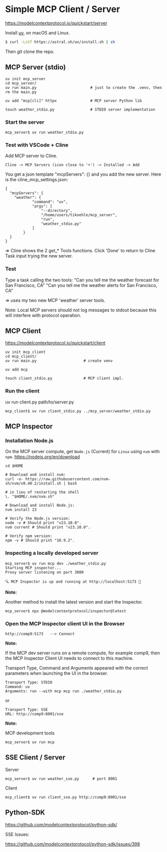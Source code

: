 # Simple MCP Client / Server 
https://modelcontextprotocol.io/quickstart/server


Install [uv](https://docs.astral.sh/uv/getting-started/installation/), on macOS and Linux.

```sh
$ curl -LsSf https://astral.sh/uv/install.sh | sh
```

Then git clone the repo.


## MCP Server (stdio)

```
uv init mcp_server
cd mcp_server/
uv run main.py                        # just to create the .venv, then rm the main.py

uv add "mcp[cli]" httpx               # MCP server Python lib

touch weather_stdio.py                # STDIO server implementation
```


### Start the server
```
mcp_server$ uv run weather_stdio.py
```


### Test with VSCode + Cline
Add MCP server to Cline.

```
Cline -> MCP Servers (icon close to '+') -> Installed -> Add
```
You get a json template "mcpServers": {} and you add the new server. 
Here is the cline_mcp_settings.json:

```
{
  "mcpServers": {
    "weather": {
            "command": "uv",
            "args": [
                "--directory",
                "/home/users/tikoehle/mcp_server",
                "run",
                "weather_stdio.py"
            ]
        }
  }
}
```

=> Cline shows the 2 get_* Tools functions. Click 'Done' to return to Cline Task input trying the new server.



### Test
Type a task calling the two tools: 
"Can you tell me the weather forecast for San Francisco, CA"
"Can you tell me the weather alerts for San Francisco, CA"

=> uses my two new MCP 'weather' server tools.


Note:
Local MCP servers should not log messages to stdout because this will interfere with protocol operation.


## MCP Client
https://modelcontextprotocol.io/quickstart/client

```
uv init mcp_client
cd mcp_client/
uv run main.py                     # create venv

uv add mcp

touch client_stdio.py              # MCP client impl.
```


### Run the client
uv run client.py path/to/server.py

```
mcp_client$ uv run client_stdio.py ../mcp_server/weather_stdio.py
```


## MCP Inspector

### Installation Node.js
On the MCP server compute, get ```Node.js``` (Current) for ```Linux``` using ```nvm``` with ```npm```. https://nodejs.org/en/download

```
cd $HOME

# Download and install nvm:
curl -o- https://raw.githubusercontent.com/nvm-sh/nvm/v0.40.2/install.sh | bash

# in lieu of restarting the shell
\. "$HOME/.nvm/nvm.sh"

# Download and install Node.js:
nvm install 23

# Verify the Node.js version:
node -v # Should print "v23.10.0".
nvm current # Should print "v23.10.0".

# Verify npm version:
npm -v # Should print "10.9.2".
```

### Inspecting a locally developed server

```
mcp_server$ uv run mcp dev ./weather_stdio.py
Starting MCP inspector...
Proxy server listening on port 3000

🔍 MCP Inspector is up and running at http://localhost:5173 🚀
```

**Note:**

Another method to install the latest version and start the Inspector.
```
mcp_server$ npx @modelcontextprotocol/inspector@latest
```

### Open the MCP Inspector client UI in the Browser

```
http://comp9:5173   --> Connect
```
**Note:**

If the MCP dev server runs on a remote compute, for example comp9, then the MCP Inspector Client UI needs to connect to this machine.

Transport Type, Command and Arguments appeared with the correct parameters when launching the UI in the browser.

```
Transport Type: STDIO
Command: uv
Arguments: run --with mcp mcp run ./weather_stdio.py
```
or

```
Transport Type: SSE
URL: http://comp9:8001/sse
```

**Note:**

MCP development tools
```
mcp_server$ uv run mcp
```



## SSE Client / Server

Server
```
mcp_server$ uv run weather_sse.py      # port 8001
```

Client
```
mcp_client$ uv run client_sse.py http://comp9:8001/sse
```


## Python-SDK

https://github.com/modelcontextprotocol/python-sdk/

SSE Issues:

https://github.com/modelcontextprotocol/python-sdk/issues/398

